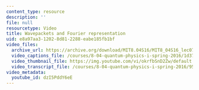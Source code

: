 ```yaml
---
content_type: resource
description: ''
file: null
resourcetype: Video
title: Wavepackets and Fourier representation
uid: e8a97aa3-1202-8d81-2288-eabe185fb1bf
video_files:
  archive_url: https://archive.org/download/MIT8.04S16/MIT8_04S16_lec07_s1_300k.mp4
  video_captions_file: /courses/8-04-quantum-physics-i-spring-2016/1d37ebbd44a15231939851ce74f77827_3368145.vtt
  video_thumbnail_file: https://img.youtube.com/vi/okrfbSnD2Zw/default.jpg
  video_transcript_file: /courses/8-04-quantum-physics-i-spring-2016/9571ea6d24e42149b2cae780f6cf6c6c_3368145.pdf
video_metadata:
  youtube_id: dzI5PddY6eE
---
```

